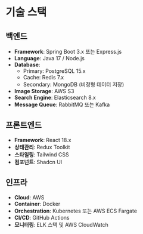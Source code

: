 # 기술 스택

## 백엔드

* **Framework**: Spring Boot 3.x 또는 Express.js
* **Language**: Java 17 / Node.js
* **Database**:
  * Primary: PostgreSQL 15.x
  * Cache: Redis 7.x
  * Secondary: MongoDB (비정형 데이터 저장)
* **Image Storage**: AWS S3
* **Search Engine**: Elasticsearch 8.x
* **Message Queue**: RabbitMQ 또는 Kafka

## 프론트엔드

* **Framework**: React 18.x
* **상태관리**: Redux Toolkit
* **스타일링**: Tailwind CSS
* **컴포넌트**: Shadcn UI

## 인프라

* **Cloud**: AWS
* **Container**: Docker
* **Orchestration**: Kubernetes 또는 AWS ECS Fargate
* **CI/CD**: GitHub Actions
* **모니터링**: ELK 스택 및 AWS CloudWatch
